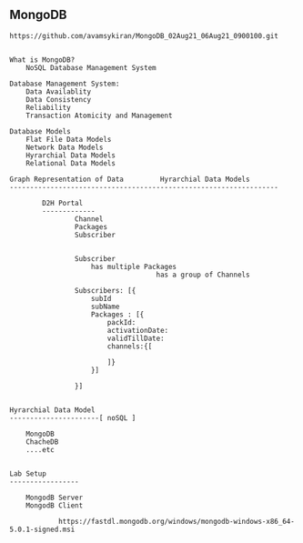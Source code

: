 MongoDB
---------------------------------------------------------

    https://github.com/avamsykiran/MongoDB_02Aug21_06Aug21_0900100.git


    What is MongoDB?
        NoSQL Database Management System

    Database Management System:
        Data Availablity
        Data Consistency
        Reliability
        Transaction Atomicity and Management

    Database Models
        Flat File Data Models
        Network Data Models
        Hyrarchial Data Models
        Relational Data Models

    Graph Representation of Data         Hyrarchial Data Models
    ------------------------------------------------------------------

            D2H Portal
            -------------
                    Channel
                    Packages
                    Subscriber


                    Subscriber
                        has multiple Packages
                                        has a group of Channels

                    Subscribers: [{
                        subId
                        subName
                        Packages : [{
                            packId:
                            activationDate:
                            validTillDate:
                            channels:{[

                            ]}
                        }]

                    }]


    Hyrarchial Data Model
    ----------------------[ noSQL ]

        MongoDB
        ChacheDB
        ....etc


    Lab Setup
    -----------------

        MongodB Server
        MongodB Client

                https://fastdl.mongodb.org/windows/mongodb-windows-x86_64-5.0.1-signed.msi

                

